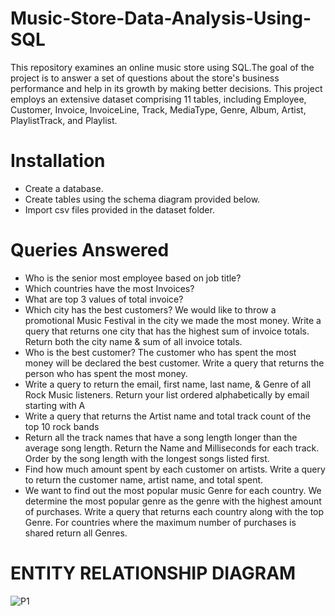 # Music-Store-Data-Analysis-Using-SQL
This repository examines an online music store using SQL.The goal of the project is to answer a set of questions about the store's business performance and help in its growth by making better decisions. This project employs an extensive dataset comprising 11 tables, including Employee, Customer, Invoice, InvoiceLine, Track, MediaType, Genre, Album, Artist, PlaylistTrack, and Playlist.

# Installation
- Create a database.
- Create tables using the schema diagram provided below.
- Import csv files provided in the dataset folder.

# Queries Answered
- Who is the senior most employee based on job title?
- Which countries have the most Invoices?
- What are top 3 values of total invoice?
- Which city has the best customers? We would like to throw a promotional Music Festival in the city we made the most money. 
  Write a query that returns one city that has the highest sum of invoice totals. Return both the city name & sum of all invoice totals.
- Who is the best customer? The customer who has spent the most money will be declared the best customer. 
  Write a query that returns the person who has spent the most money.
- Write a query to return the email, first name, last name, & Genre of all Rock Music listeners. Return your list ordered alphabetically by email starting with A
- Write a query that returns the Artist name and total track count of the top 10 rock bands
- Return all the track names that have a song length longer than the average song length. 
  Return the Name and Milliseconds for each track. Order by the song length with the longest songs listed first.
- Find how much amount spent by each customer on artists. Write a query to return the customer name, artist name, and total spent.
- We want to find out the most popular music Genre for each country. 
  We determine the most popular genre as the genre with the highest amount of purchases. 
  Write a query that returns each country along with the top Genre. For countries where the maximum number of purchases is shared return all Genres.
  
# ENTITY RELATIONSHIP DIAGRAM
![P1](https://github.com/cwiredu1/Music-Store-Data-Analysis-Using-SQL/assets/121901813/86660d57-bb55-4946-9776-c2e002d1fa5c)

